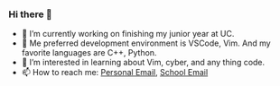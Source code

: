 ### Hi there 👋

<!--
**QuanDo2000/QuanDo2000** is a ✨ _special_ ✨ repository because its `README.md` (this file) appears on your GitHub profile.

Here are some ideas to get you started:

- 🔭 I’m currently working on ...
- 🌱 I’m currently learning ...
- 👯 I’m looking to collaborate on ...
- 🤔 I’m looking for help with ...
- 💬 Ask me about ...
- 📫 How to reach me: ...
- 😄 Pronouns: ...
- ⚡ Fun fact: ...
-->

- 🔭 I’m currently working on finishing my junior year at UC.
- 🌱 Me preferred development environment is VSCode, Vim. And my favorite languages are C++, Python.
- 🤔 I’m interested in learning about Vim, cyber, and any thing code.
- 📫 How to reach me: [Personal Email](minhquand3@gmail.com), [School Email](doqn@mail.uc.edu)
